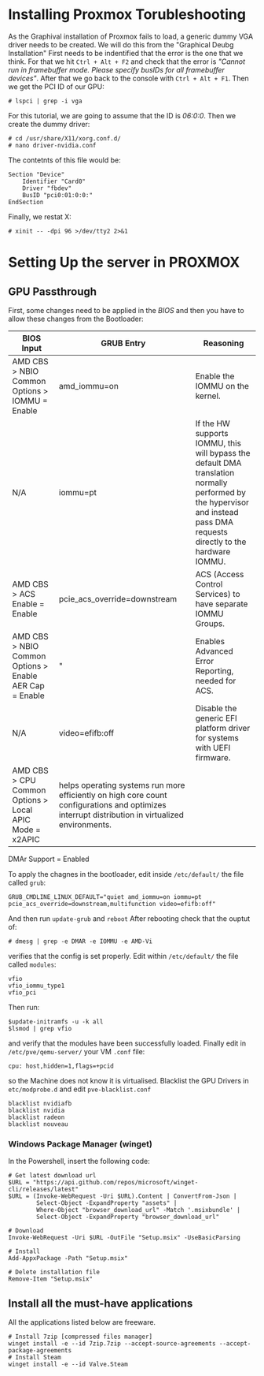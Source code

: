 # Installing Proxmox Torubleshooting
As the Graphival installation of Proxmox fails to load, a generic dummy VGA driver needs to be created. We will do this from the "Graphical Deubg Installation"
First needs to be indentified that the error is the one that we think. For that we hit `Ctrl + Alt + F2` and check that the error is *"Cannot run in framebuffer mode. Please specify busIDs for all framebuffer devices"*. After that we go back to the console with `Ctrl + Alt + F1`.
Then we get the PCI ID of our GPU:
```
# lspci | grep -i vga
```
For this tutorial, we are going to assume that the ID is *06:0:0*.
Then we create the dummy driver:
```
# cd /usr/share/X11/xorg.conf.d/
# nano driver-nvidia.conf
```
The contetnts of this file would be:
```
Section "Device"
    Identifier "Card0"
    Driver "fbdev"
    BusID "pci0:01:0:0:"
EndSection
```
Finally, we restat X:
```
# xinit -- -dpi 96 >/dev/tty2 2>&1
```
# Setting Up the server in PROXMOX
## GPU Passthrough
First, some changes need to be applied in the *BIOS* and then you have to allow these changes from the Bootloader:

| BIOS Input  | GRUB Entry | Reasoning |
| ------------- | ------------- | ------------- |
| AMD CBS > NBIO Common Options > IOMMU = Enable | amd_iommu=on | Enable the IOMMU on the kernel. |
| N/A | iommu=pt | If the HW supports IOMMU, this will bypass the default DMA translation normally performed by the hypervisor and instead pass DMA requests directly to the hardware IOMMU. |
| AMD CBS > ACS Enable = Enable | pcie_acs_override=downstream | ACS (Access Control Services) to have separate IOMMU Groups. |
| AMD CBS > NBIO Common Options > Enable AER Cap = Enable | " | Enables Advanced Error Reporting, needed for ACS. |
| N/A | video=efifb:off | Disable the generic EFI platform driver for systems with UEFI firmware. |
| AMD CBS > CPU Common Options > Local APIC Mode = x2APIC | helps operating systems run more efficiently on high core count configurations and optimizes interrupt distribution in virtualized environments. |
DMAr Support = Enabled

To apply the chagnes in the bootloader, edit inside `/etc/default/` the file called `grub`:
```
GRUB_CMDLINE_LINUX_DEFAULT="quiet amd_iommu=on iommu=pt pcie_acs_override=downstream,multifunction video=efifb:off"
```
And then run `update-grub` and `reboot`
After rebooting check that the ouptut of:
```
# dmesg | grep -e DMAR -e IOMMU -e AMD-Vi
```
verifies that the config is set properly.
Edit within `/etc/default/` the file called `modules`:
```
vfio
vfio_iommu_type1
vfio_pci
```
Then run:
```
$update-initramfs -u -k all
$lsmod | grep vfio
```
and verify that the modules have been successfully loaded.
Finally edit in `/etc/pve/qemu-server/` your VM `.conf` file:
```
cpu: host,hidden=1,flags=+pcid
```
so the Machine does not know it is virtualised.
Blacklist the GPU Drivers in `etc/modprobe.d` and edit `pve-blacklist.conf`
```
blacklist nvidiafb
blacklist nvidia
blacklist radeon
blacklist nouveau
```

### Windows Package Manager (winget)
In the Powershell, insert the following code:
```
# Get latest download url
$URL = "https://api.github.com/repos/microsoft/winget-cli/releases/latest"
$URL = (Invoke-WebRequest -Uri $URL).Content | ConvertFrom-Json |
        Select-Object -ExpandProperty "assets" |
        Where-Object "browser_download_url" -Match '.msixbundle' |
        Select-Object -ExpandProperty "browser_download_url"

# Download
Invoke-WebRequest -Uri $URL -OutFile "Setup.msix" -UseBasicParsing

# Install
Add-AppxPackage -Path "Setup.msix"

# Delete installation file
Remove-Item "Setup.msix"
```
## Install all the must-have applications
All the applications listed below are freeware.
```
# Install 7zip [compressed files manager]
winget install -e --id 7zip.7zip --accept-source-agreements --accept-package-agreements
# Install Steam
winget install -e --id Valve.Steam
```
